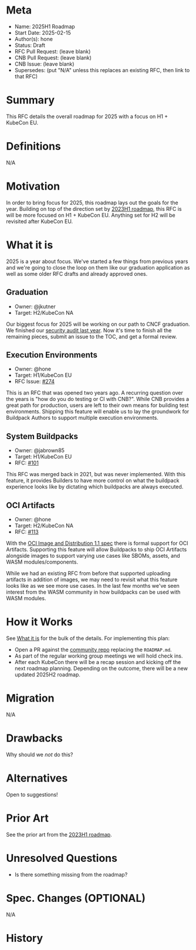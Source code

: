 # Meta
[meta]: #meta
- Name: 2025H1 Roadmap
- Start Date: 2025-02-15
- Author(s): hone
- Status: Draft <!-- Acceptable values: Draft, Approved, On Hold, Superseded -->
- RFC Pull Request: (leave blank)
- CNB Pull Request: (leave blank)
- CNB Issue: (leave blank)
- Supersedes: (put "N/A" unless this replaces an existing RFC, then link to that RFC)

# Summary
[summary]: #summary

This RFC details the overall roadmap for 2025 with a focus on H1 + KubeCon EU.

# Definitions
[definitions]: #definitions

N/A

# Motivation
[motivation]: #motivation

In order to bring focus for 2025, this roadmap lays out the goals for the year. Building on top of the direction set by [2023H1 roadmap](https://github.com/buildpacks/spec/blob/master/2023H1-roadmap.md), this RFC is will be more focused on H1 + KubeCon EU. Anything set for H2 will be revisited after KubeCon EU.

# What it is
[what-it-is]: #what-it-is

2025 is a year about focus. We've started a few things from previous years and we're going to close the loop on them like our graduation application as well as some older RFC drafts and already approved ones.

## Graduation
* Owner: @jkutner
* Target: H2/KubeCon NA

Our biggest focus for 2025 will be working on our path to CNCF graduation. We finished our [security audit last year](https://medium.com/buildpacks/announcing-findings-from-security-audit-b4701f4e8b4b). Now it's time to finish all the remaining pieces, submit an issue to the TOC, and get a formal review.

## Execution Environments
* Owner: @hone
* Target: H1/KubeCon EU
* RFC Issue: [#274](https://github.com/buildpacks/rfcs/pull/274)

This is an RFC that was opened two years ago. A recurring question over the years is "how do you do testing or CI with CNB?". While CNB provides a great path for production, users are left to their own means for building test environments. Shipping this feature will enable us to lay the groundwork for Buildpack Authors to support multiple execution environments.

## System Buildpacks
* Owner: @jabrown85
* Target: H1/KubeCon EU
* RFC: [#101](https://github.com/buildpacks/rfcs/blob/main/text/0101-system-buildpacks-in-builder.md)

This RFC was merged back in 2021, but was never implemented. With this feature, it provides Builders to have more control on what the buildpack experience looks like by dictating which buildpacks are always executed.

## OCI Artifacts
* Owner: @hone
* Target: H2/KubeCon NA
* RFC: [#113](https://github.com/buildpacks/rfcs/blob/main/text/0113-additonal-oci-artifacts.md)

With the [OCI Image and Distribution 1.1 spec](https://opencontainers.org/posts/blog/2024-03-13-image-and-distribution-1-1/) there is formal support for OCI Artifacts. Supporting this feature will allow Buildpacks to ship OCI Artifacts alongside images to support varying use cases like SBOMs, assets, and WASM modules/components.

While we had an existing RFC from before that supported uploading artifacts in addition of images, we may need to revisit what this feature looks like as we see more use cases. In the last few months we've seen interest from the WASM community in how buildpacks can be used with WASM modules.


# How it Works
[how-it-works]: #how-it-works

See [What it is](#what-it-is) for the bulk of the details. For implementing this plan:

* Open a PR against the [community repo](https://github.com/buildpacks/community) replacing the `ROADMAP.md`.
* As part of the regular working group meetings we will hold check ins.
* After each KubeCon there will be a recap session and kicking off the next roadmap planning. Depending on the outcome, there will be a new updated 2025H2 roadmap.

# Migration
[migration]: #migration

N/A

# Drawbacks
[drawbacks]: #drawbacks

Why should we *not* do this?

# Alternatives
[alternatives]: #alternatives

Open to suggestions!

# Prior Art
[prior-art]: #prior-art

See the prior art from the [2023H1 roadmap](https://github.com/buildpacks/rfcs/blob/main/text/0118-2023H1-roadmap.md#prior-art).

# Unresolved Questions
[unresolved-questions]: #unresolved-questions

- Is there something missing from the roadmap?

# Spec. Changes (OPTIONAL)
[spec-changes]: #spec-changes

N/A

# History
[history]: #history

<!--
## Amended
### Meta
[meta-1]: #meta-1
- Name: (fill in the amendment name: Variable Rename)
- Start Date: (fill in today's date: YYYY-MM-DD)
- Author(s): (Github usernames)
- Amendment Pull Request: (leave blank)

### Summary

A brief description of the changes.

### Motivation

Why was this amendment necessary?
--->
